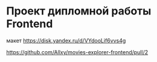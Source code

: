 # Проект дипломной работы Frontend

макет https://disk.yandex.ru/d/VYdooLif6vvs4g

https://github.com/Allxy/movies-explorer-frontend/pull/2